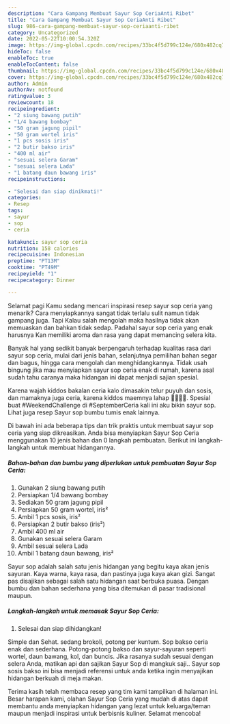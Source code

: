 ```yaml
---
description: "Cara Gampang Membuat Sayur Sop CeriaAnti Ribet"
title: "Cara Gampang Membuat Sayur Sop CeriaAnti Ribet"
slug: 986-cara-gampang-membuat-sayur-sop-ceriaanti-ribet
category: Uncategorized
date: 2022-05-22T10:00:54.320Z
image: https://img-global.cpcdn.com/recipes/33bc4f5d799c124e/680x482cq70/sayur-sop-ceria-foto-resep-utama.jpg
hideToc: false
enableToc: true
enableTocContent: false
thumbnail: https://img-global.cpcdn.com/recipes/33bc4f5d799c124e/680x482cq70/sayur-sop-ceria-foto-resep-utama.jpg
cover: https://img-global.cpcdn.com/recipes/33bc4f5d799c124e/680x482cq70/sayur-sop-ceria-foto-resep-utama.jpg
author: Admin
authorAv: notfound
ratingvalue: 3
reviewcount: 18
recipeingredient:
- "2 siung bawang putih"
- "1/4 bawang bombay"
- "50 gram jagung pipil"
- "50 gram wortel iris"
- "1 pcs sosis iris"
- "2 butir bakso iris"
- "400 ml air"
- "sesuai selera Garam"
- "sesuai selera Lada"
- "1 batang daun bawang iris"
recipeinstructions:

- "Selesai dan siap dinikmati!"
categories:
- Resep
tags:
- sayur
- sop
- ceria

katakunci: sayur sop ceria 
nutrition: 158 calories
recipecuisine: Indonesian
preptime: "PT13M"
cooktime: "PT49M"
recipeyield: "1"
recipecategory: Dinner

---
```



Selamat pagi Kamu sedang mencari inspirasi resep sayur sop ceria yang menarik? Cara menyiapkannya sangat tidak terlalu sulit namun tidak gampang juga. Tapi Kalau salah mengolah maka hasilnya tidak akan memuaskan dan bahkan tidak sedap. Padahal sayur sop ceria yang enak harusnya Kan memiliki aroma dan rasa yang dapat memancing selera kita.


Banyak hal yang sedikit banyak berpengaruh terhadap kualitas rasa dari sayur sop ceria, mulai dari jenis bahan, selanjutnya pemilihan bahan segar dan bagus, hingga cara mengolah dan menghidangkannya. Tidak usah bingung jika mau menyiapkan sayur sop ceria enak di rumah, karena asal sudah tahu caranya maka hidangan ini dapat menjadi sajian spesial.

Karena wajah kiddos bakalan ceria kalo dimasakin telur puyuh dan sosis, dan mamaknya juga ceria, karena kiddos maemnya lahap 🤭🤭🤭🤭. Spesial buat #WeekendChallenge di #SeptemberCeria kali ini aku bikin sayur sop. Lihat juga resep Sayur sop bumbu tumis enak lainnya.


Di bawah ini ada beberapa tips dan trik praktis untuk membuat sayur sop ceria yang siap dikreasikan. Anda bisa menyiapkan Sayur Sop Ceria menggunakan 10 jenis bahan dan 0 langkah pembuatan. Berikut ini langkah-langkah untuk membuat hidangannya.

<!--inarticleads1-->

##### Bahan-bahan dan bumbu yang diperlukan untuk pembuatan Sayur Sop Ceria:

1. Gunakan 2 siung bawang putih
1. Persiapkan 1/4 bawang bombay
1. Sediakan 50 gram jagung pipil
1. Persiapkan 50 gram wortel, iris²
1. Ambil 1 pcs sosis, iris²
1. Persiapkan 2 butir bakso (iris²)
1. Ambil 400 ml air
1. Gunakan sesuai selera Garam
1. Ambil sesuai selera Lada
1. Ambil 1 batang daun bawang, iris²


Sayur sop adalah salah satu jenis hidangan yang begitu kaya akan jenis sayuran. Kaya warna, kaya rasa, dan pastinya juga kaya akan gizi. Sangat pas disajikan sebagai salah satu hidangan saat berbuka puasa. Dengan bumbu dan bahan sederhana yang bisa ditemukan di pasar tradisional maupun. 

<!--inarticleads2-->

##### Langkah-langkah untuk memasak Sayur Sop Ceria:


1. Selesai dan siap dihidangkan!

Simple dan Sehat. sedang brokoli, potong per kuntum. Sop bakso ceria enak dan sederhana. Potong-potong bakso dan sayur-sayuran seperti wortel, daun bawang, kol, dan buncis. Jika rasanya sudah sesuai dengan selera Anda, matikan api dan sajikan Sayur Sop di mangkuk saji.. Sayur sop sosis bakso ini bisa menjadi referensi untuk anda ketika ingin menyajikan hidangan berkuah di meja makan. 

Terima kasih telah membaca resep yang tim kami tampilkan di halaman ini. Besar harapan kami, olahan Sayur Sop Ceria yang mudah di atas dapat membantu anda menyiapkan hidangan yang lezat untuk keluarga/teman maupun menjadi inspirasi untuk berbisnis kuliner. Selamat mencoba!
